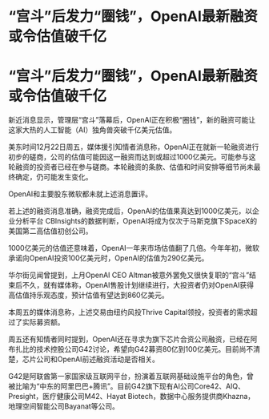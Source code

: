# “宫斗”后发力“圈钱”，OpenAI最新融资或令估值破千亿

# “宫斗”后发力“圈钱”，OpenAI最新融资或令估值破千亿

新近消息显示，管理层“宫斗”落幕后，OpenAI正在积极“圈钱”，新的融资可能让这家大热的人工智能（AI）独角兽突破千亿美元估值。

美东时间12月22日周五，媒体援引知情者消息称，OpenAI正在就新一轮融资进行初步的磋商，公司的估值可能因这一融资而达到或超过1000亿美元。可能参与这轮融资的投资者已经在参与磋商。本轮融资的条款、估值和时间安排等细节尚未最终确定，仍可能发生变化。

OpenAI和主要股东微软都未就上述消息置评。

若上述的融资消息准确，融资完成后，OpenAI的估值果真达到1000亿美元，以企业分析平台
CBInsights的数据判断，OpenAI将成为仅次于马斯克旗下SpaceX的美国第二高估值初创公司。

1000亿美元的估值还意味着，OpenAI一年来市场估值翻了几倍。今年年初，微软承诺向OpenAI投资100亿美元时，OpenAI的估值为290亿美元。

华尔街见闻曾提到，上月OpenAI CEO
Altman被意外罢免又很快复职的“宫斗”结束后不久，就有媒体称，OpenAI售股计划继续进行，大投资者仍对OpenAI获得高估值持乐观态度，预计估值有望达到860亿美元。

本周五的媒体消息称，上述交易由纽约风投Thrive Capital领投，投资者的需求超过了实际募资额。

周五还有知情者同时提到，OpenAI还在寻求为旗下芯片合资公司融资，已经在阿布扎比的技术控股公司G42讨论，希望向G42募资80亿到100亿美元。目前尚不清楚，芯片公司和OpenAI前述融资活动是否相关。

G42是阿联酋第一家国家级互联网平台，扮演着互联网基础设施平台的角色，曾被比喻为“中东的阿里巴巴+腾讯”。目前G42旗下现有AI公司Core42、AIQ、Presight，医疗健康公司M42、Hayat
Biotech，数据中心服务提供商Khazna，地理空间智能公司Bayanat等公司。

